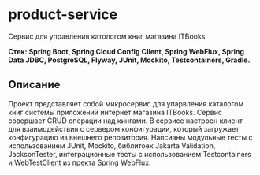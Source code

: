 # product-service
Сервис для управления катологом книг магазина ITBooks

**Стек: Spring Boot, Spring Cloud Config Client, Spring WebFlux, Spring Data JDBC, PostgreSQL, Flyway, JUnit, Mockito, Testcontainers, Gradle.**
## Описание
Проект представляет собой микросервис для упарвления каталогом книг системы приложений интернет магазина ITBooks. 
Сервис совершает CRUD операции над кингами. В сервисе настроен клиент для взаимодействия с сервером конфигурации, который загружает конфигурацию из внешнего репозитория.
Напсианы модульные тесты с использованием JUnit, Mockito, библитоек Jakarta Validation, JacksonTester, интеграционные тесты с использованием Testcontainers и WebTestClient из пректа Spring WebFlux.
